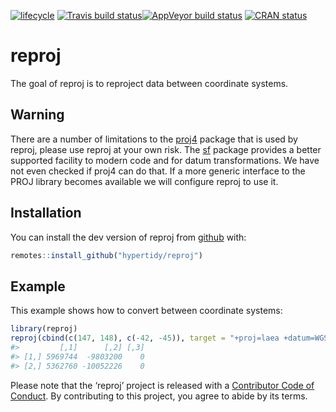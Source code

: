 
<!-- README.md is generated from README.Rmd. Please edit that file -->

[![lifecycle](https://img.shields.io/badge/lifecycle-maturing-blue.svg)](https://www.tidyverse.org/lifecycle/#maturing)
[![Travis build
status](https://travis-ci.org/hypertidy/reproj.svg?branch=master)](https://travis-ci.org/hypertidy/reproj)[![AppVeyor
build
status](https://ci.appveyor.com/api/projects/status/github/hypertidy/reproj?branch=master&svg=true)](https://ci.appveyor.com/project/mdsumner/reproj)
[![CRAN
status](https://www.r-pkg.org/badges/version/reproj)](https://cran.r-project.org/package=reproj)

# reproj

The goal of reproj is to reproject data between coordinate systems.

## Warning

There are a number of limitations to the
[proj4](https://CRAN.r-project.org/package=proj4) package that is used
by reproj, please use reproj at your own risk. The
[sf](https://CRAN.r-project.org/package=sf) package provides a better
supported facility to modern code and for datum transformations. We have
not even checked if proj4 can do that. If a more generic interface to
the PROJ library becomes available we will configure reproj to use it.

## Installation

You can install the dev version of reproj from
[github](https://github.com/hypertidy/reproj/) with:

``` r
remotes::install_github("hypertidy/reproj")
```

## Example

This example shows how to convert between coordinate systems:

``` r
library(reproj)
reproj(cbind(c(147, 148), c(-42, -45)), target = "+proj=laea +datum=WGS84", source = 4326)
#>         [,1]      [,2] [,3]
#> [1,] 5969744  -9803200    0
#> [2,] 5362760 -10052226    0
```

Please note that the ‘reproj’ project is released with a [Contributor
Code of Conduct](CODE_OF_CONDUCT.md). By contributing to this project,
you agree to abide by its terms.
